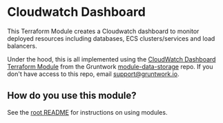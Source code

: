 # Cloudwatch Dashboard

This Terraform Module creates a Cloudwatch dashboard to monitor deployed
resources including databases, ECS clusters/services and load balancers.


Under the hood, this is all implemented using the [CloudWatch Dashboard Terraform
Module](https://github.com/gruntwork-io/module-aws-monitoring/tree/master/modules/metrics/cloudwatch-dashboard) from the Gruntwork
[module-data-storage](https://github.com/gruntwork-io/module-data-storage) repo. If you don't have
access to this repo, email [support@gruntwork.io](mailto:support@gruntwork.io).

## How do you use this module?

See the [root README](/README.md) for instructions on using modules.
